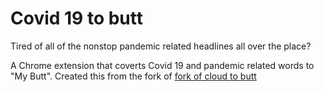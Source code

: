 Covid 19 to butt
=============

Tired of all of the nonstop pandemic related headlines all over the place?

A Chrome extension that coverts Covid 19 and pandemic related words to "My Butt".
Created this from the fork of [fork of cloud to butt](https://github.com/panicsteve/cloud-to-butt)

